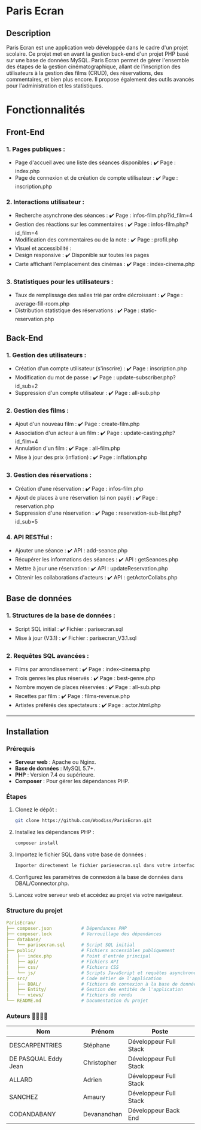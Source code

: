 # Paris Ecran

## Description

Paris Ecran est une application web développée dans le cadre d'un projet scolaire. Ce projet met en avant la gestion back-end d'un projet PHP basé sur une base de données MySQL.
Paris Ecran permet de gérer l'ensemble des étapes de la gestion cinématographique, allant de l'inscription des utilisateurs à la gestion des films (CRUD), des réservations, des commentaires, et bien plus encore. Il propose également des outils avancés pour l'administration et les statistiques.

# Fonctionnalités

## Front-End
### 1. Pages publiques :
- Page d'accueil avec une liste des séances disponibles : ✔️ Page : index.php
- Page de connexion et de création de compte utilisateur : ✔️ Page : inscription.php

### 2. Interactions utilisateur :
- Recherche asynchrone des séances : ✔️ Page : infos-film.php?id_film=4
- Gestion des réactions sur les commentaires : ✔️ Page : infos-film.php?id_film=4
- Modification des commentaires ou de la note : ✔️ Page : profil.php
- Visuel et accessibilité :
- Design responsive : ✔️ Disponible sur toutes les pages
- Carte affichant l'emplacement des cinémas : ✔️ Page : index-cinema.php

### 3. Statistiques pour les utilisateurs :
- Taux de remplissage des salles trié par ordre décroissant : ✔️ Page : average-fill-room.php
- Distribution statistique des réservations : ✔️ Page : static-reservation.php

## Back-End
### 1. Gestion des utilisateurs :
- Création d'un compte utilisateur (s'inscrire) : ✔️ Page : inscription.php
- Modification du mot de passe : ✔️ Page : update-subscriber.php?id_sub=2
- Suppression d'un compte utilisateur : ✔️ Page : all-sub.php

### 2. Gestion des films :
- Ajout d'un nouveau film : ✔️ Page : create-film.php
- Association d'un acteur à un film : ✔️ Page : update-casting.php?id_film=4
- Annulation d'un film : ✔️ Page : all-film.php
- Mise à jour des prix (inflation) : ✔️ Page : inflation.php

### 3. Gestion des réservations :
- Création d'une réservation : ✔️ Page : infos-film.php
- Ajout de places à une réservation (si non payé) : ✔️ Page : reservation.php
- Suppression d'une réservation : ✔️ Page : reservation-sub-list.php?id_sub=5

### 4. API RESTful :
- Ajouter une séance : ✔️ API : add-seance.php
- Récupérer les informations des séances : ✔️ API : getSeances.php
- Mettre à jour une réservation : ✔️ API : updateReservation.php
- Obtenir les collaborations d'acteurs : ✔️ API : getActorCollabs.php

## Base de données
### 1. Structures de la base de données :
- Script SQL initial : ✔️ Fichier : parisecran.sql
- Mise à jour (V3.1) : ✔️ Fichier : parisecran_V3.1.sql

### 2. Requêtes SQL avancées :
- Films par arrondissement : ✔️ Page : index-cinema.php
- Trois genres les plus réservés : ✔️ Page : best-genre.php
- Nombre moyen de places réservées : ✔️ Page : all-sub.php
- Recettes par film : ✔️ Page : films-revenue.php
- Artistes préférés des spectateurs : ✔️ Page : actor.html.php

---

## Installation

### Prérequis

- **Serveur web** : Apache ou Nginx.
- **Base de données** : MySQL 5.7+.
- **PHP** : Version 7.4 ou supérieure.
- **Composer** : Pour gérer les dépendances PHP.

### Étapes

1. Clonez le dépôt :
   ```bash
   git clone https://github.com/Woodiss/ParisEcran.git
    ```

2. Installez les dépendances PHP :
    ```bash
    composer install
    ```

3. Importez le fichier SQL dans votre base de données :
    ```bash
    Importer directement le fichier pariesecran.sql dans votre interface PHPmyAdmin
    ```

4. Configurez les paramètres de connexion à la base de données dans DBAL/Connector.php.

5. Lancez votre serveur web et accédez au projet via votre navigateur.

### Structure du projet
```yaml
ParisEcran/
├── composer.json           # Dépendances PHP
├── composer.lock           # Verrouillage des dépendances
├── database/
│   └── parisecran.sql      # Script SQL initial
├── public/                 # Fichiers accessibles publiquement
│   ├── index.php           # Point d'entrée principal
│   ├── api/                # Fichiers API
│   ├── css/                # Fichiers CSS
│   └── js/                 # Scripts JavaScript et requêtes asynchrone
├── src/                    # Code métier de l'application
│   ├── DBAL/               # Fichiers de connexion à la base de données
│   ├── Entity/             # Gestion des entités de l'application
│   └── views/              # Fichiers de rendu
└── README.md               # Documentation du projet
```

### Auteurs 👨‍💻👩‍💻
| Nom                | Prénom             | Poste                 |
|--------------------|--------------------|-----------------------|
|DESCARPENTRIES      | Stéphane           | Développeur Full Stack|
|DE PASQUAL Eddy Jean       | Christopher           | Développeur Full Stack|
|   ALLARD   | Adrien           | Développeur Full Stack| 
|   SANCHEZ   | Amaury           | Développeur Full Stack| 
|CODANDABANY      | Devanandhan           | Développeur Back End| 

